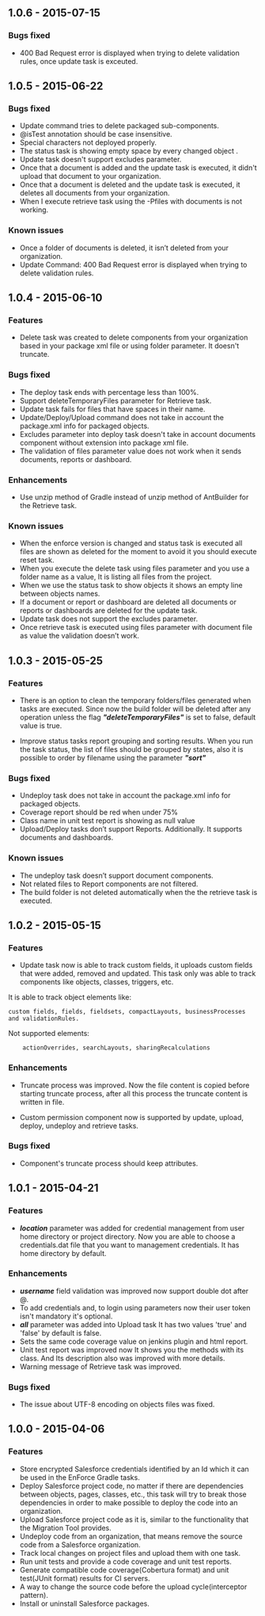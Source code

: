 
## 1.0.6 - 2015-07-15

### Bugs fixed

*  400 Bad Request error is displayed when trying to delete validation rules, once update task is exceuted.


## 1.0.5 - 2015-06-22

### Bugs fixed

* Update command tries to delete packaged sub-components.
* @isTest annotation should be case insensitive.
* Special characters not deployed properly.
* The status task is showing empty space by every changed object .
* Update task doesn't support excludes parameter.
* Once that a document is added and the update task is executed, it didn't upload that document to your organization.
* Once that a document is deleted and the update task is executed, it deletes all documents from your organization.
* When I execute retrieve task using the -Pfiles with documents is not working.



### Known issues

* Once a folder of documents is deleted, it isn’t deleted from your organization.
* Update Command: 400 Bad Request error is displayed when trying to delete validation rules.


## 1.0.4 - 2015-06-10

### Features

* Delete task was created to delete components from your organization based in your package xml file or using folder parameter. It doesn't truncate.

### Bugs fixed

* The deploy task ends with percentage less than 100%.
* Support deleteTemporaryFiles parameter for Retrieve task.
* Update task fails for files that have spaces in their name.
* Update/Deploy/Upload command does not take in account the package.xml info for packaged objects.
* Excludes parameter into deploy task doesn't take in account documents component without extension into package xml file.
* The validation of files parameter value does not work when it sends documents, reports or dashboard.

### Enhancements

* Use unzip method of Gradle instead of unzip method of AntBuilder for the Retrieve task.

### Known issues

* When the enforce version is changed and status task is executed all files are shown as deleted for the moment to avoid it you should execute reset task.
* When you execute the delete task using files parameter and you use a folder name as a value, It is listing all files from the project.
* When we use the status task to show objects it shows an empty line between objects names.
* If a document or report or dashboard are deleted all documents or reports or dashboards are deleted for the update task.
* Update task does not support the excludes parameter.
* Once retrieve task is executed using files parameter with document file as value the validation doesn’t work.



## 1.0.3 - 2015-05-25

### Features

* There is an option to clean the temporary folders/files generated when tasks are executed. 
Since now the build folder will be deleted after any operation unless the flag ***"deleteTemporaryFiles"*** is set to false, default value is true.

* Improve status tasks report grouping and sorting results. When you run the task status, the list of files should be grouped by states, also it is possible to order by filename using the parameter ***"sort"***

### Bugs fixed

* Undeploy task does not take in account the package.xml info for packaged objects.
* Coverage report should be red when under 75%
* Class name in unit test report is showing as null value 
* Upload/Deploy tasks don’t support Reports. Additionally. It supports documents and dashboards.


### Known issues

* The undeploy task doesn’t support document components.
* Not related files to Report components are not filtered.
* The build folder is not deleted automatically when the the retrieve task is executed.


## 1.0.2 - 2015-05-15

### Features

* Update task now is able to track custom fields, it uploads custom fields that were added, removed and updated.  This task only was able to track components like objects, classes, triggers, etc. 

It is able to track object elements like: 

	custom fields, fields, fieldsets, compactLayouts, businessProcesses and validationRules.
	
 Not supported elements:
 
	    actionOverrides, searchLayouts, sharingRecalculations	


### Enhancements

* Truncate process was improved. Now the file content is copied before starting truncate process, after all this process the truncate content is written in file.

* Custom permission component now is supported by update, upload, deploy, undeploy and retrieve tasks.

### Bugs fixed

* Component's truncate process should keep attributes.


## 1.0.1 - 2015-04-21

### Features

* ***location*** parameter was added for credential management from user home directory or project directory. Now you are able to choose a credentials.dat file that you want to management credentials. It has home directory by default.

### Enhancements

* ***username*** field validation was improved now support double dot after @.
* To add credentials and, to login using parameters now their user token isn't mandatory it's optional.
* ***all*** parameter was added  into Upload task It has two values 'true' and 'false' by default is false.
* Sets the same code coverage value on jenkins plugin and html report.
* Unit test report was improved now It shows you the methods with its class. And Its description also was improved with more details.
* Warning message of Retrieve task was improved.

### Bugs fixed
* The issue about UTF-8 encoding on objects files was fixed.


## 1.0.0 - 2015-04-06

### Features

* Store encrypted Salesforce credentials identified by an Id which it can be used in the EnForce Gradle tasks.
* Deploy Salesforce project code, no matter if there are dependencies between objects, pages, classes, etc., this task will try to break those dependencies in order to make possible to deploy the code into an organization.
* Upload Salesforce project code as it is, similar to the functionality that the Migration Tool provides.
* Undeploy code from an organization, that means remove the source code from a Salesforce organization.
* Track local changes on project files and upload them with one task.
* Run unit tests and provide a code coverage and unit test reports.
* Generate compatible code coverage(Cobertura format) and unit test(JUnit format) results for CI servers.
* A way to change the source code before the upload cycle(interceptor pattern).
* Install or uninstall Salesforce packages.
